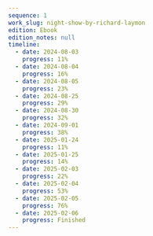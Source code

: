 ```yaml
---
sequence: 1
work_slug: night-show-by-richard-laymon
edition: Ebook
edition_notes: null
timeline:
  - date: 2024-08-03
    progress: 11%
  - date: 2024-08-04
    progress: 16%
  - date: 2024-08-05
    progress: 23%
  - date: 2024-08-25
    progress: 29%
  - date: 2024-08-30
    progress: 32%
  - date: 2024-09-01
    progress: 38%
  - date: 2025-01-24
    progress: 11%
  - date: 2025-01-25
    progress: 14%
  - date: 2025-02-03
    progress: 22%
  - date: 2025-02-04
    progress: 53%
  - date: 2025-02-05
    progress: 76%
  - date: 2025-02-06
    progress: Finished
---
```

